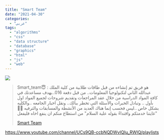 ```yaml
---
title: "Smart Team"
date: "2021-04-30"
categories:
  - "عربي"
tags:
  - "algorithms"
  - "css"
  - "data structure"
  - "database"
  - "graphics"
  - "html"
  - "js"
  - "web"
---
```


![](https://yt3.ggpht.com/ytc/AAUvwnj4TaUMLpi0R6f4z6FIn2uOsCy0fquyPEJtmxOULA=s176-c-k-c0x00ffffff-no-rj)

> Smart_team😇 : هو فريق تم إنشاءه من قبل طاقات طلابية من كلية الملك عبدالله الثاني لتكنولوجيا المعلومات.. من قبل دفعة 016..بهدف مساعدتك في كافة المواد الدراسية من خلال عقد المراجعات وتقديم شروحات لجميع المواد اول بأول .. وتبادل الخبرات والأسئلة التي تخطر ببالك.. ونقل اخبار الجامعه ..والكليه بشكل خاص ..ليس فحسب إنما هناك العديد من الأنشطة والمسابقات والترفيه 👌🏻غايتنا خدمتكم واقتداءً بقوله علية السلام" من استطاع منكم ان ينفع اخاه فليفعل"
>
> [Smart Team](https://www.youtube.com/c/Smartteam016/playlists)

https://www.youtube.com/channel/UCs9QB-ccbNQDWvIQIu_RWlQ/playlists
